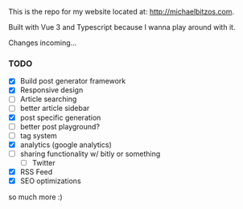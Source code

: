 This is the repo for my website located at: http://michaelbitzos.com.

Built with Vue 3 and Typescript because I wanna play around with it.

Changes incoming...


### TODO
- [x] Build post generator framework
- [x] Responsive design
- [ ] Article searching
- [ ] better article sidebar
- [x] post specific generation
- [ ] better post playground?
- [ ] tag system
- [x] analytics (google analytics)
- [ ] sharing functionality w/ bitly or something
  - [ ] Twitter
- [x] RSS Feed
- [x] SEO optimizations

so much more :)